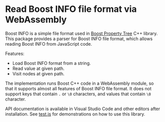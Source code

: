 # Read Boost INFO file format via WebAssembly

Boost INFO is a simple file format used in [Boost Property Tree](https://www.boost.org/doc/libs/1_74_0/doc/html/property_tree.html) C++ library.
This package provides a parser for Boost INFO file format, which allows reading Boost INFO from JavaScript code.

Features:

* Load Boost INFO format from a string.
* Read value at given path.
* Visit nodes at given path.

The implementation runs Boost C++ code in a WebAssembly module, so that it supports almost all features of Boost INFO file format.
It does not support keys that contain `.` or `\0` characters, and values that contain `\0` character.

API documentation is available in Visual Studio Code and other editors after installation.
See [test.js](test.js) for demonstrations on how to use this library.
